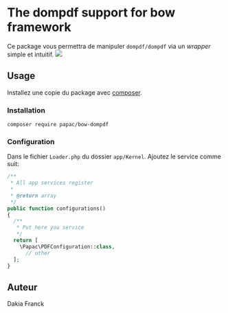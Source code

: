 # The dompdf support for bow framework

Ce package vous permettra de manipuler `dompdf/dompdf` via un _wrapper_ simple et intuitif. <a href="https://travis-ci.org/papac/bow-dompdf" title="Travis branch"><img src="https://img.shields.io/travis/papac/bow-dompdf/master.svg?style=flat-square"/></a>

## Usage

Installez une copie du package avec [composer](https://getcomposer.org).

### Installation
```
composer require papac/bow-dompdf
```

### Configuration

Dans le fichier `Loader.php` du dossier `app/Kernel`. Ajoutez le service comme suit:


```php
/**
 * All app services register
 *
 * @return array
 */
public function configurations()
{
  /**
   * Put here you service
   */
  return [
  	\Papac\PDFConfiguration::class,
      // other
  ];
}
```

## Auteur

Dakia Franck